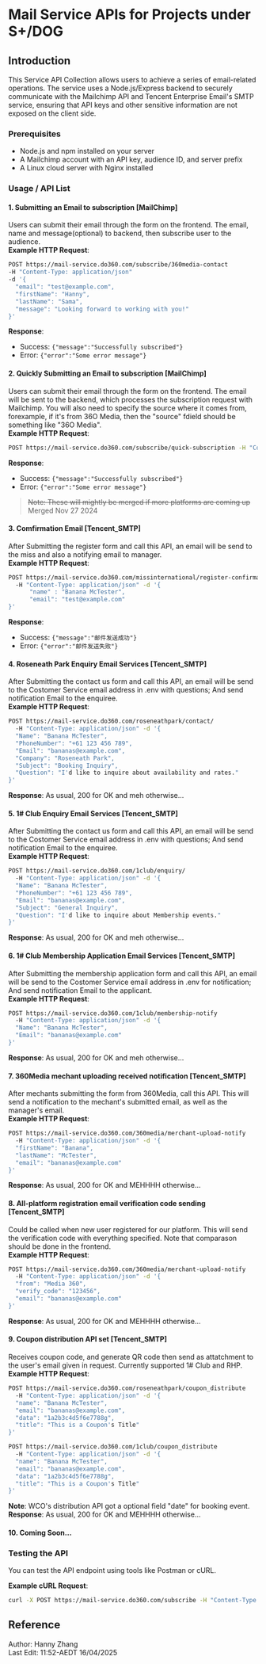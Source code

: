 # Mail Service APIs for Projects under S+/DOG

## Introduction
This Service API Collection allows users to achieve a series of email-related operations. The service uses a Node.js/Express backend to securely communicate with the Mailchimp API and Tencent Enterprise Email's SMTP service, ensuring that API keys and other sensitive information are not exposed on the client side.

### Prerequisites
- Node.js and npm installed on your server
- A Mailchimp account with an API key, audience ID, and server prefix
- A Linux cloud server with Nginx installed

### Usage / API List

#### 1. Submitting an Email to subscription [MailChimp]
Users can submit their email through the form on the frontend. The email, name and message(optional) to backend, then subscribe user to the audience. \
**Example HTTP Request**:
```bash
POST https://mail-service.do360.com/subscribe/360media-contact 
-H "Content-Type: application/json"
-d '{
  "email": "test@example.com",
  "firstName": "Hanny",
  "lastName": "Sama",
  "message": "Looking forward to working with you!"
}'
```
**Response**:
- Success: `{"message":"Successfully subscribed"}`
- Error: `{"error":"Some error message"}`

#### 2. Quickly Submitting an Email to subscription [MailChimp]
Users can submit their email through the form on the frontend. The email will be sent to the backend, which processes the subscription request with Mailchimp. You will also need to specify the source where it comes from, forexample, if it's from 36O Media, then the "source" fdield should be something like "36O Media". \
**Example HTTP Request**:
```bash
POST https://mail-service.do360.com/subscribe/quick-subscription -H "Content-Type: application/json" -d '{"email":"test@example.com", "source":"Sample.org"}'
```
**Response**:
- Success: `{"message":"Successfully subscribed"}`
- Error: `{"error":"Some error message"}`
> ~~Note: These will mightly be merged if more platforms are coming up~~ Merged Nov 27 2024

#### 3. Comfirmation Email [Tencent_SMTP]
After Submitting the register form and call this API, an email will be send to the miss and also a notifying email to manager. \
**Example HTTP Request**:
```bash
POST https://mail-service.do360.com/missinternational/register-confirmation 
  -H "Content-Type: application/json" -d '{
      "name" : "Banana McTester",
      "email": "test@example.com"
}'
```
**Response**:
- Success: `{"message":"邮件发送成功"}`
- Error: `{"error":"邮件发送失败"}`

#### 4. Roseneath Park Enquiry Email Services [Tencent_SMTP]
After Submitting the contact us form and call this API, an email will be send to the Costomer Service email address in .env with questions;
And send notification Email to the enquiree. \
**Example HTTP Request**:
```bash
POST https://mail-service.do360.com/roseneathpark/contact/
  -H "Content-Type: application/json" -d '{
  "Name": "Banana McTester",
  "PhoneNumber": "+61 123 456 789",
  "Email": "bananas@example.com",
  "Company": "Roseneath Park",
  "Subject": "Booking Inquiry",
  "Question": "I'd like to inquire about availability and rates."
}'
```
**Response**:
As usual, 200 for OK and meh otherwise...

#### 5. 1# Club Enquiry Email Services [Tencent_SMTP]
After Submitting the contact us form and call this API, an email will be send to the Costomer Service email address in .env with questions;
And send notification Email to the enquiree. \
**Example HTTP Request**:
```bash
POST https://mail-service.do360.com/1club/enquiry/
  -H "Content-Type: application/json" -d '{
  "Name": "Banana McTester",
  "PhoneNumber": "+61 123 456 789",
  "Email": "bananas@example.com",
  "Subject": "General Inquiry",
  "Question": "I'd like to inquire about Membership events."
}'
```
**Response**:
As usual, 200 for OK and meh otherwise...

#### 6. 1# Club Membership Application Email Services [Tencent_SMTP]
After Submitting the membership application form and call this API, an email will be send to the Costomer Service email address in .env for notification;
And send notification Email to the applicant. \
**Example HTTP Request**:
```bash
POST https://mail-service.do360.com/1club/membership-notify
  -H "Content-Type: application/json" -d '{
  "Name": "Banana McTester",
  "Email": "bananas@example.com"
}'
```
**Response**:
As usual, 200 for OK and meh otherwise...

#### 7. 360Media mechant uploading received notification [Tencent_SMTP]
After mechants submitting the form from 360Media, call this API. This will send a notification to the mechant's submitted email, as well as the manager's email. \
**Example HTTP Request**:
```bash
POST https://mail-service.do360.com/360media/merchant-upload-notify
  -H "Content-Type: application/json" -d '{
  "firstName": "Banana",
  "lastName": "McTester",
  "email": "bananas@example.com"
}'
```
**Response**:
As usual, 200 for OK and MEHHHH otherwise...

#### 8. All-platform registration email verification code sending [Tencent_SMTP]
Could be called when new user registered for our platform. This will send the verification code with everything specified. Note that comparason should be done in the frontend.\
**Example HTTP Request**:
```bash
POST https://mail-service.do360.com/360media/merchant-upload-notify
  -H "Content-Type: application/json" -d '{
  "from": "Media 360",
  "verify_code": "123456",
  "email": "bananas@example.com"
}'
```
**Response**:
As usual, 200 for OK and MEHHHH otherwise...

#### 9. Coupon distribution API set [Tencent_SMTP]
Receives coupon code, and generate QR code then send as attatchment to the user's email given in request. Currently supported 1# Club and RHP. \
**Example HTTP Request**:
```bash
POST https://mail-service.do360.com/roseneathpark/coupon_distribute
  -H "Content-Type: application/json" -d '{
  "name": "Banana McTester",
  "email": "bananas@example.com",
  "data": "1a2b3c4d5f6e7788g",
  "title": "This is a Coupon's Title"
}'
```
```bash
POST https://mail-service.do360.com/1club/coupon_distribute
  -H "Content-Type: application/json" -d '{
  "name": "Banana McTester",
  "email": "bananas@example.com",
  "data": "1a2b3c4d5f6e7788g",
  "title": "This is a Coupon's Title"
}'
```
**Note**:
WCO's distribution API got a optional field "date" for booking event.
**Response**:
As usual, 200 for OK and MEHHHH otherwise...

#### 10. Coming Soon...

### Testing the API
You can test the API endpoint using tools like Postman or cURL.

**Example cURL Request**:
```bash
curl -X POST https://mail-service.do360.com/subscribe -H "Content-Type: application/json" -d '{"email":"test@example.com"}'
```

## Reference
Author: Hanny Zhang \
Last Edit: 11:52-AEDT 16/04/2025
